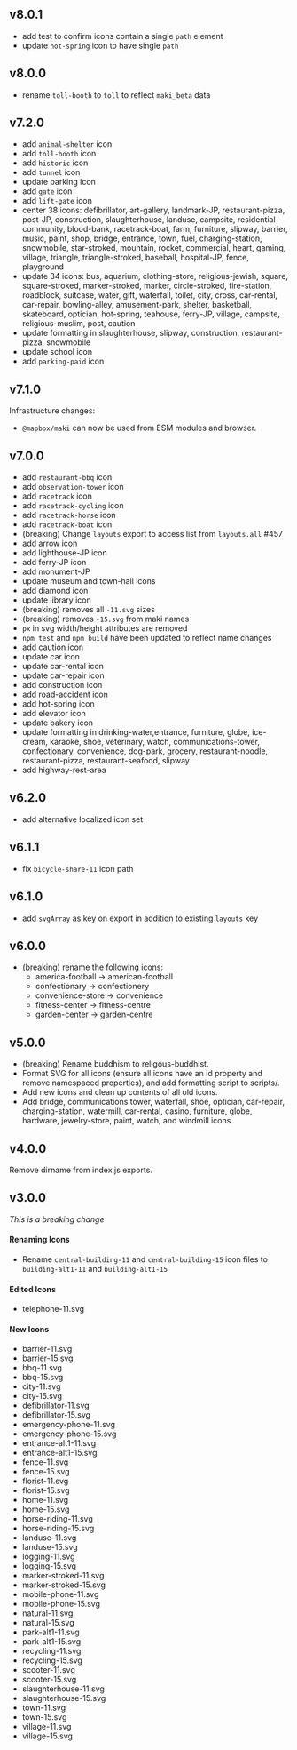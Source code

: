## v8.0.1

- add test to confirm icons contain a single `path` element
- update `hot-spring` icon to have single `path`

## v8.0.0

- rename `toll-booth` to `toll` to reflect `maki_beta` data

## v7.2.0

- add `animal-shelter` icon
- add `toll-booth` icon
- add `historic` icon
- add `tunnel` icon
- update parking icon
- add `gate` icon
- add `lift-gate` icon
- center 38 icons: defibrillator, art-gallery, landmark-JP, restaurant-pizza, post-JP, construction, slaughterhouse, landuse, campsite, residential-community, blood-bank, racetrack-boat, farm, furniture, slipway, barrier, music, paint, shop, bridge, entrance, town, fuel, charging-station, snowmobile, star-stroked, mountain, rocket, commercial, heart, gaming, village, triangle, triangle-stroked, baseball, hospital-JP, fence, playground
- update 34 icons: bus, aquarium, clothing-store, religious-jewish, square, square-stroked, marker-stroked, marker, circle-stroked, fire-station, roadblock, suitcase, water, gift, waterfall, toilet, city, cross, car-rental, car-repair, bowling-alley, amusement-park, shelter, basketball, skateboard, optician, hot-spring, teahouse, ferry-JP, village, campsite, religious-muslim, post, caution 
- update formatting in slaughterhouse, slipway, construction, restaurant-pizza, snowmobile
- update school icon
- add `parking-paid` icon

## v7.1.0

Infrastructure changes:

- `@mapbox/maki` can now be used from ESM modules and browser.

## v7.0.0

- add `restaurant-bbq` icon
- add `observation-tower` icon
- add `racetrack` icon
- add `racetrack-cycling` icon
- add `racetrack-horse` icon
- add `racetrack-boat` icon
- (breaking) Change `layouts` export to access list from `layouts.all` #457
- add arrow icon
- add lighthouse-JP icon
- add ferry-JP icon
- add monument-JP
- update museum and town-hall icons
- add diamond icon
- update library icon
- (breaking) removes all `-11.svg` sizes
- (breaking) removes `-15.svg` from maki names
- `px` in svg width/height attributes are removed
- `npm test` and `npm build` have been updated to reflect name changes
- add caution icon
- update car icon
- update car-rental icon
- update car-repair icon
- add construction icon
- add road-accident icon
- add hot-spring icon
- add elevator icon
- update bakery icon
- update formatting in drinking-water,entrance, furniture, globe, ice-cream, karaoke, shoe, veterinary, watch, communications-tower, confectionary, convenience, dog-park, grocery, restaurant-noodle, restaurant-pizza, restaurant-seafood, slipway
- add highway-rest-area

## v6.2.0

- add alternative localized icon set

## v6.1.1

- fix `bicycle-share-11` icon path

## v6.1.0

- add `svgArray` as key on export in addition to existing `layouts` key

## v6.0.0

- (breaking) rename the following icons:
  - america-football → american-football
  - confectionary → confectionery
  - convenience-store → convenience
  - fitness-center → fitness-centre
  - garden-center → garden-centre

## v5.0.0

- (breaking) Rename buddhism to religous-buddhist.
- Format SVG for all icons (ensure all icons have an id property and remove namespaced properties), and add formatting script to scripts/.
- Add new icons and clean up contents of all old icons.
- Add bridge, communications tower, waterfall, shoe, optician, car-repair, charging-station, watermill, car-rental, casino, furniture, globe, hardware, jewelry-store, paint, watch, and windmill icons.

## v4.0.0

Remove dirname from index.js exports.

## v3.0.0

_This is a breaking change_

#### Renaming Icons

- Rename `central-building-11` and `central-building-15` icon files to `building-alt1-11` and `building-alt1-15`

#### Edited Icons

- telephone-11.svg

#### New Icons

- barrier-11.svg
- barrier-15.svg
- bbq-11.svg
- bbq-15.svg
- city-11.svg
- city-15.svg
- defibrillator-11.svg
- defibrillator-15.svg
- emergency-phone-11.svg
- emergency-phone-15.svg
- entrance-alt1-11.svg
- entrance-alt1-15.svg
- fence-11.svg
- fence-15.svg
- florist-11.svg
- florist-15.svg
- home-11.svg
- home-15.svg
- horse-riding-11.svg
- horse-riding-15.svg
- landuse-11.svg
- landuse-15.svg
- logging-11.svg
- logging-15.svg
- marker-stroked-11.svg
- marker-stroked-15.svg
- mobile-phone-11.svg
- mobile-phone-15.svg
- natural-11.svg
- natural-15.svg
- park-alt1-11.svg
- park-alt1-15.svg
- recycling-11.svg
- recycling-15.svg
- scooter-11.svg
- scooter-15.svg
- slaughterhouse-11.svg
- slaughterhouse-15.svg
- town-11.svg
- town-15.svg
- village-11.svg
- village-15.svg
